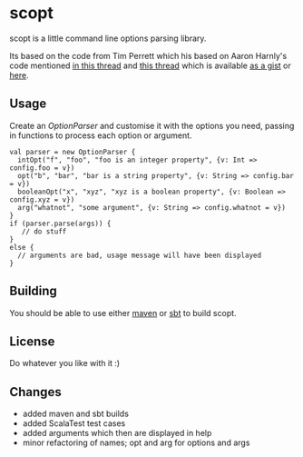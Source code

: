 scopt
=====

scopt is a little command line options parsing library.

Its based on the code from Tim Perrett which his based on Aaron Harnly's code
mentioned [in this thread](http://old.nabble.com/-scala--CLI-library--ts19391923.html#a19391923) and
[this thread](http://old.nabble.com/Parsing-command-lines-argument-in-a-%22scalaesque%22-way-tp26592006p26595257.html)
which is available [as a gist](http://gist.github.com/246481) or [here](http://harnly.net/tmp/OptionsParser.scala).


Usage
-----

Create an *OptionParser* and customise it with the options you need, passing in functions to process each option or argument.

    val parser = new OptionParser {
      intOpt("f", "foo", "foo is an integer property", {v: Int => config.foo = v})
      opt("b", "bar", "bar is a string property", {v: String => config.bar = v})
      booleanOpt("x", "xyz", "xyz is a boolean property", {v: Boolean => config.xyz = v})
      arg("whatnot", "some argument", {v: String => config.whatnot = v})
    }
    if (parser.parse(args)) {
       // do stuff
    }
    else {
      // arguments are bad, usage message will have been displayed
    }


Building
--------

You should be able to use either [maven](http://maven.apache.org) or [sbt](http://code.google.com/p/simple-build-tool/) to build scopt.


License
-------

Do whatever you like with it :)

Changes
-------

* added maven and sbt builds
* added ScalaTest test cases
* added arguments which then are displayed in help
* minor refactoring of names; opt and arg for options and args
  